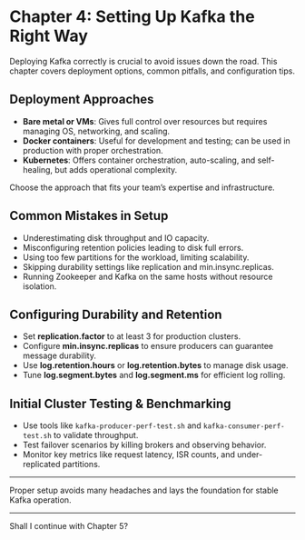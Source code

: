 
# Chapter 4: Setting Up Kafka the Right Way

Deploying Kafka correctly is crucial to avoid issues down the road. This chapter covers deployment options, common pitfalls, and configuration tips.

## Deployment Approaches

- **Bare metal or VMs**: Gives full control over resources but requires managing OS, networking, and scaling.
- **Docker containers**: Useful for development and testing; can be used in production with proper orchestration.
- **Kubernetes**: Offers container orchestration, auto-scaling, and self-healing, but adds operational complexity.

Choose the approach that fits your team’s expertise and infrastructure.

## Common Mistakes in Setup

- Underestimating disk throughput and IO capacity.
- Misconfiguring retention policies leading to disk full errors.
- Using too few partitions for the workload, limiting scalability.
- Skipping durability settings like replication and min.insync.replicas.
- Running Zookeeper and Kafka on the same hosts without resource isolation.

## Configuring Durability and Retention

- Set **replication.factor** to at least 3 for production clusters.
- Configure **min.insync.replicas** to ensure producers can guarantee message durability.
- Use **log.retention.hours** or **log.retention.bytes** to manage disk usage.
- Tune **log.segment.bytes** and **log.segment.ms** for efficient log rolling.

## Initial Cluster Testing & Benchmarking

- Use tools like `kafka-producer-perf-test.sh` and `kafka-consumer-perf-test.sh` to validate throughput.
- Test failover scenarios by killing brokers and observing behavior.
- Monitor key metrics like request latency, ISR counts, and under-replicated partitions.

---

Proper setup avoids many headaches and lays the foundation for stable Kafka operation.

---

Shall I continue with Chapter 5?
